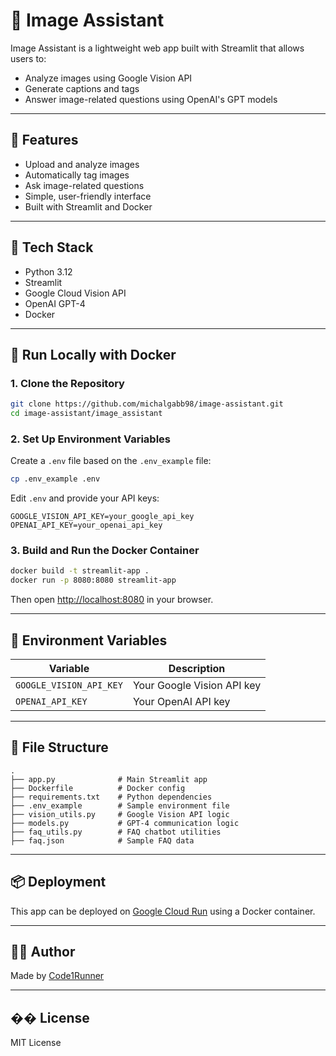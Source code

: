 # 📜 Image Assistant

Image Assistant is a lightweight web app built with Streamlit that allows users to:

* Analyze images using Google Vision API
* Generate captions and tags
* Answer image-related questions using OpenAI's GPT models

---

## 🚀 Features

* Upload and analyze images
* Automatically tag images
* Ask image-related questions
* Simple, user-friendly interface
* Built with Streamlit and Docker

---

## 🧰 Tech Stack

* Python 3.12
* Streamlit
* Google Cloud Vision API
* OpenAI GPT-4
* Docker

---

## 🥪 Run Locally with Docker

### 1. Clone the Repository

```bash
git clone https://github.com/michalgabb98/image-assistant.git
cd image-assistant/image_assistant
```

### 2. Set Up Environment Variables

Create a `.env` file based on the `.env_example` file:

```bash
cp .env_example .env
```

Edit `.env` and provide your API keys:

```env
GOOGLE_VISION_API_KEY=your_google_api_key
OPENAI_API_KEY=your_openai_api_key
```

### 3. Build and Run the Docker Container

```bash
docker build -t streamlit-app .
docker run -p 8080:8080 streamlit-app
```

Then open [http://localhost:8080](http://localhost:8080) in your browser.

---

## 📝 Environment Variables

| Variable                | Description                |
| ----------------------- | -------------------------- |
| `GOOGLE_VISION_API_KEY` | Your Google Vision API key |
| `OPENAI_API_KEY`        | Your OpenAI API key        |

---

## 📁 File Structure

```
.
├── app.py              # Main Streamlit app
├── Dockerfile          # Docker config
├── requirements.txt    # Python dependencies
├── .env_example        # Sample environment file
├── vision_utils.py     # Google Vision API logic
├── models.py           # GPT-4 communication logic
├── faq_utils.py        # FAQ chatbot utilities
├── faq.json            # Sample FAQ data
```

---

## 📦 Deployment

This app can be deployed on [Google Cloud Run](https://cloud.google.com/run) using a Docker container.

---

## 🧑‍💻 Author

Made by [Code1Runner](https://github.com/michalgabb98)

---

## �� License

MIT License
